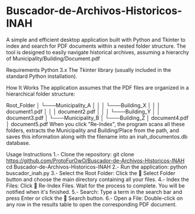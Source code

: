 # Buscador-de-Archivos-Historicos-INAH
A simple and efficient desktop application built with Python and Tkinter to index and search for PDF documents within a nested folder structure. The tool is designed to easily navigate historical archives, assuming a hierarchy of Municipality/Building/Document.pdf

Requirements
Python 3.x
The Tkinter library (usually included in the standard Python installation).

How It Works
The application assumes that the PDF files are organized in a hierarchical folder structure:

Root_Folder
│
└───Municipality_A
│   │
│   └───Building_X
│   │   │   document1.pdf
│   │   │   document2.pdf
│   │
│   └───Building_Y
│       │   document3.pdf
│
└───Municipality_B
    │
    └───Building_Z
        │   document4.pdf
        │   document5.pdf
When you click "Re-Index", the program scans all these folders, extracts the Municipality and Building/Place from the path, and saves this information along with the filename into an inah_documentos.db database.

Usage Instructions
1.- Clone the repository:
git clone https://github.com/ProtoFurOwO/Buscador-de-Archivos-Historicos-INAH
cd Buscador-de-Archivos-Historicos-INAH
2.- Run the application:
python buscador_inah.py
3.- Select the Root Folder: Click the 📁 Select Folder button and choose the main directory containing all your files.
4.- Index the Files: Click 🔄 Re-Index Files. Wait for the process to complete. You will be notified when it's finished.
5.- Search: Type a term in the search bar and press Enter or click the 🔎 Search button.
6.- Open a File: Double-click on any row in the results table to open the corresponding PDF document.
